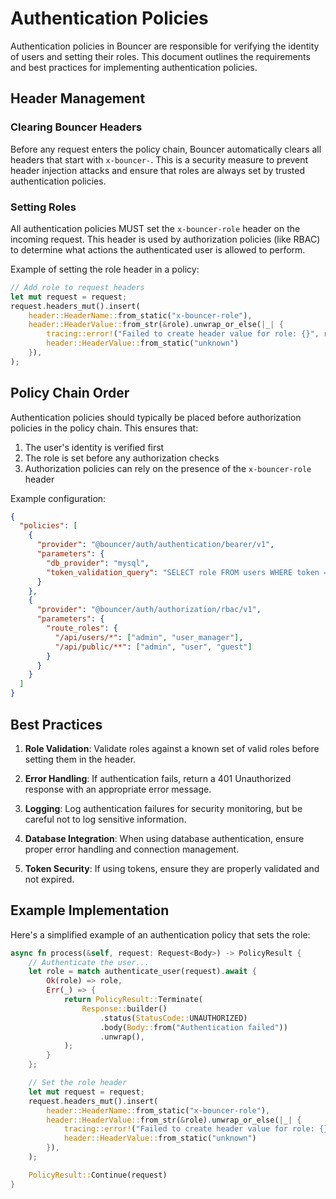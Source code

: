 # Authentication Policies

Authentication policies in Bouncer are responsible for verifying the identity of users and setting their roles. This document outlines the requirements and best practices for implementing authentication policies.

## Header Management

### Clearing Bouncer Headers

Before any request enters the policy chain, Bouncer automatically clears all headers that start with `x-bouncer-`. This is a security measure to prevent header injection attacks and ensure that roles are always set by trusted authentication policies.

### Setting Roles

All authentication policies MUST set the `x-bouncer-role` header on the incoming request. This header is used by authorization policies (like RBAC) to determine what actions the authenticated user is allowed to perform.

Example of setting the role header in a policy:

```rust
// Add role to request headers
let mut request = request;
request.headers_mut().insert(
    header::HeaderName::from_static("x-bouncer-role"),
    header::HeaderValue::from_str(&role).unwrap_or_else(|_| {
        tracing::error!("Failed to create header value for role: {}", role);
        header::HeaderValue::from_static("unknown")
    }),
);
```

## Policy Chain Order

Authentication policies should typically be placed before authorization policies in the policy chain. This ensures that:

1. The user's identity is verified first
2. The role is set before any authorization checks
3. Authorization policies can rely on the presence of the `x-bouncer-role` header

Example configuration:

```json
{
  "policies": [
    {
      "provider": "@bouncer/auth/authentication/bearer/v1",
      "parameters": {
        "db_provider": "mysql",
        "token_validation_query": "SELECT role FROM users WHERE token = ?"
      }
    },
    {
      "provider": "@bouncer/auth/authorization/rbac/v1",
      "parameters": {
        "route_roles": {
          "/api/users/*": ["admin", "user_manager"],
          "/api/public/**": ["admin", "user", "guest"]
        }
      }
    }
  ]
}
```

## Best Practices

1. **Role Validation**: Validate roles against a known set of valid roles before setting them in the header.

2. **Error Handling**: If authentication fails, return a 401 Unauthorized response with an appropriate error message.

3. **Logging**: Log authentication failures for security monitoring, but be careful not to log sensitive information.

4. **Database Integration**: When using database authentication, ensure proper error handling and connection management.

5. **Token Security**: If using tokens, ensure they are properly validated and not expired.

## Example Implementation

Here's a simplified example of an authentication policy that sets the role:

```rust
async fn process(&self, request: Request<Body>) -> PolicyResult {
    // Authenticate the user...
    let role = match authenticate_user(request).await {
        Ok(role) => role,
        Err(_) => {
            return PolicyResult::Terminate(
                Response::builder()
                    .status(StatusCode::UNAUTHORIZED)
                    .body(Body::from("Authentication failed"))
                    .unwrap(),
            );
        }
    };

    // Set the role header
    let mut request = request;
    request.headers_mut().insert(
        header::HeaderName::from_static("x-bouncer-role"),
        header::HeaderValue::from_str(&role).unwrap_or_else(|_| {
            tracing::error!("Failed to create header value for role: {}", role);
            header::HeaderValue::from_static("unknown")
        }),
    );

    PolicyResult::Continue(request)
}
```

